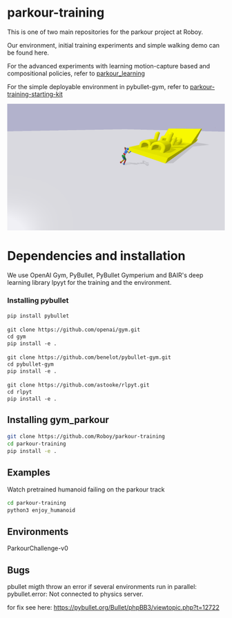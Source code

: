 # parkour-training

This is one of two main repositories for the parkour project at Roboy. 

Our  environment, initial training experiments and simple walking demo can be found here. 

For the advanced experiments with learning motion-capture based and compositional policies, refer to [parkour_learning](https://github.com/Roboy/parkour_learning)

For the simple deployable environment in pybullet-gym, refer to [parkour-training-starting-kit](https://github.com/Roboy/parkour-training-starting-kit)


![alt text](HumanoidWithTrack.png "Humanoid in front of challenge track")


# Dependencies and installation
We use OpenAI Gym, PyBullet, PyBullet Gymperium and BAIR's deep learning library lpyyt for the training and the environment.


### Installing pybullet 
```
pip install pybullet

git clone https://github.com/openai/gym.git
cd gym
pip install -e .

git clone https://github.com/benelot/pybullet-gym.git
cd pybullet-gym
pip install -e .

git clone https://github.com/astooke/rlpyt.git
cd rlpyt
pip install -e .

```

## Installing gym_parkour
```bash
git clone https://github.com/Roboy/parkour-training
cd parkour-training
pip install -e .
```

## Examples
Watch pretrained humanoid failing on the parkour track
```bash
cd parkour-training
python3 enjoy_humanoid
```

## Environments
ParkourChallenge-v0


## Bugs
pbullet migth throw an error if several environments run in parallel:
pybullet.error: Not connected to physics server.

for fix see here: https://pybullet.org/Bullet/phpBB3/viewtopic.php?t=12722
